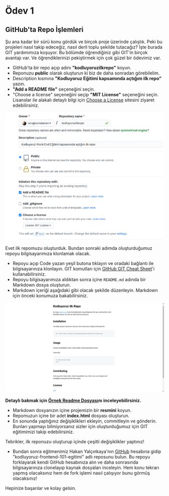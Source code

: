 # Ödev 1

## GitHub'ta Repo İşlemleri
Şu ana kadar bir sürü konu gördük ve birçok proje üzerinde çalıştık. Peki bu projeleri nasıl takip edeceğiz, nasıl derli toplu şekilde tutacağız? İşte burada GIT yardımımıza koşuyor. Bu bölümde öğrendiğiniz gibi GIT'in birçok avantajı var. Ve öğrendiklerinizi pekiştirmek için çok güzel bir ödevimiz var.

- GitHub'ta bir repo açıp adını **"kodluyoruzilkrepo"** koyun.
- Reponuzu **public** olarak oluşturun ki biz de daha sonradan görebilelim.
- Description kısmına **"Kodluyoruz Eğitimi kapsamında açtığım ilk repo"** yazın.
- **"Add a README file"** seçeneğini seçin.
- "Choose a license" seçeneğini seçip **"MIT License"** seçeneğini seçin. Lisanslar ile alakalı detaylı bilgi için [Choose a License](https://choosealicense.com/) sitesini ziyaret edebilirsiniz.

![GitHub](https://raw.githubusercontent.com/Kodluyoruz/taskforce/main/git/odev1/figures/github.png)

Evet ilk repomuzu oluşturduk. Bundan sonraki adımda oluşturduğumuz repoyu bilgisayarımıza klonlamak olacak.

- Repoyu açıp Code yazan yeşil butona tıklayın ve oradaki bağlantı ile bilgisayarınıza klonlayın. GIT komutları için [GitHub GIT Cheat Sheet](https://education.github.com/git-cheat-sheet-education.pdf)'i kullanabilirsiniz.
- Repoyu bilgisayarımıza aldıktan sonra içine `README.md` adında bir Markdown dosya oluşturun.
- Markdown içeriği aşağıdaki gibi olacak şekilde düzenleyin. Markdown için önceki konumuza bakabilirsiniz.

![markdown](https://raw.githubusercontent.com/Kodluyoruz/taskforce/main/git/odev1/figures/markdown.png)

**Detaylı bakmak için [Örnek Readme Dosyası](https://github.com/Kodluyoruz/taskforce/blob/main/git/odev1/ornekreadme.md)nı inceleyebilirsiniz.**

- Markdown dosyanızın içine projemizin bir **resmini** koyun.
- Repomuzun içine bir adet **index.html** dosyası oluşturun.
- En sonunda yaptığınız değişiklikleri ekleyin, commitleyin ve gönderin. Bunları yapmayı bilmiyorsanız sizler için oluşturduğumuz için GIT eğitimimizi takip edebilirsiniz.

Tebrikler, ilk reponuzu oluşturup içinde çeşitli değişiklikler yaptınız!

- Bundan sonra eğitmenimiz Hakan Yalçınkaya'nın [GitHub](https://github.com/hakanyalcinkaya) hesabına gidip "kodluyoruz-frontend-101-egitimi" adlı reposunu bulun. Bu repoyu forklayarak kendi GitHub hesabınıza alın ve daha sonrasında bilgisayarınıza clonelayıp kaynak dosyaları inceleyin. Hem konu tekrarı yapmış olacaksınız hem de fork işlemi nasıl çalışıyor bunu görmüş olacaksınız!

Hepinize başarılar ve kolay gelsin.

